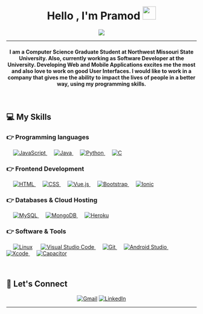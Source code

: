 <h1 align="center">Hello , I'm Pramod <img src="https://media.giphy.com/media/hvRJCLFzcasrR4ia7z/giphy.gif" width="35"></h1>
<p align="center">
  <a href="https://github.com/DenverCoder1/readme-typing-svg"><img src="https://readme-typing-svg.herokuapp.com?lines=Computer+Science+Student;Software+Developer;Self%20Learner&center=true&width=500&height=50"></a>
</p>
<hr/>
<h4 align="center">I am a Computer Science Graduate Student at Northwest Missouri State University. Also, currently working as Software Developer at the University. Developing Web and Mobile Applications excites me the most and also love to work on good User Interfaces. I would like to work in a company that gives me the ability to impact the lives of people in a better way, using my programming skills. </h4>
<br>

## :computer: My Skills

### 👉 Programming languages

<p align="left"> 
   &emsp;
     <a href="https://www.javascript.com/">
     <img alt="JavaScript" src="https://img.shields.io/badge/JavaScript%20-%23F7DF1E.svg?logo=javascript&logoColor=black">
       </a>
  &emsp;
       <a href="https://www.java.com/en/">
    <img alt="Java" src="https://img.shields.io/badge/Java-%23007396.svg?logo=java&logoColor=white">
         </a>
  &emsp;
         <a href="https://www.python.org/">
    <img alt="Python" src="https://img.shields.io/badge/Python%20-%2314354C.svg?logo=python&logoColor=white">
           </a>
  &emsp; 
           <a href="https://www.cprogramming.com/">
    <img alt="C" src="https://img.shields.io/badge/C%20-%232370ED.svg?logo=c&logoColor=white"> 
             </a>
</p>

### 👉 Frontend Development
<p align="left"> 
  &emsp; 
  <a href="https://developer.mozilla.org/en-US/docs/Web/HTML">
   <img alt="HTML" src="https://img.shields.io/badge/HTML5%20-%23E34F26.svg?logo=html5&logoColor=white">  
    </a>
  &emsp;
    <a href="https://developer.mozilla.org/en-US/docs/Web/CSS">
    <img alt="CSS" src="https://img.shields.io/badge/CSS%20-%231572B6.svg?logo=css3&logoColor=white">
      </a>
   &emsp;
      <a href="https://vuejs.org/">
    <img alt="Vue.js" src="https://img.shields.io/badge/Vue.js-%2341B883.svg?style=flat&logo=Vue.js&logoColor=white"/>
        </a>
  &emsp;
      <a href="https://getbootstrap.com/">
    <img alt="Bootstrap" src="https://img.shields.io/badge/Bootstrap-%23563D7C.svg?style=flat&logo=bootstrap&logoColor=white"/>
        </a>
   &emsp;
        <a href="https://ionicframework.com/">
    <img alt="Ionic" src="https://img.shields.io/badge/Ionic%20-%233880ff.svg?style=flat&logo=ionic&logoColor=white"/>
          </a>
</p>

### 👉 Databases & Cloud Hosting
<p align="left">
   &emsp;
  <a href="https://www.mysql.com/">
    <img alt="MySQL" src ="https://img.shields.io/badge/MySQL-%2300758f.svg?style=flat&logo=mysql&logoColor=white"/>
    </a>
    &emsp;
    <a href="https://www.mongodb.com/">
    <img alt="MongoDB" src ="https://img.shields.io/badge/MongoDB-%234DB33D.svg?style=flat&logo=mongodb&logoColor=white"/>
      </a>
  &emsp;
      <a href="https://www.heroku.com/">
    <img alt="Heroku" src="https://img.shields.io/badge/Heroku%20-%23430098.svg?logo=heroku&logoColor=white">
        </a>
 </p>
  
 ### 👉 Software & Tools
 
<p>
    &emsp;
    <a href="#"><img alt="Linux" src="https://img.shields.io/badge/Linux-FCC624?style=flat&logo=linux&logoColor=black"></a>
    &emsp;
    <a href="https://code.visualstudio.com/">
    <img alt="Visual Studio Code" src="https://img.shields.io/badge/Visual%20Studio%20Code-0078d7.svg?logo=visual-studio-code&logoColor=white">
      </a>
  &emsp;
  <a href="https://git-scm.com/">
    <img alt="Git" src="https://img.shields.io/badge/Git%20-%23F05033.svg?logo=git&logoColor=white">
    </a>
  &emsp;
      <a href="https://developer.android.com/studio">
    <img alt="Android Studio" src="https://img.shields.io/badge/%20Android Studio%20-%23a4c639.svg?logo=android%20studio&logoColor=white">
        </a>
    &emsp;
        <a href="https://developer.apple.com/xcode/">
    <img alt="Xcode" src="https://img.shields.io/badge/%20Xcode%20-%23009aee.svg?logo=xcode&logoColor=white">
          </a>
  &emsp;
          <a href="https://capacitorjs.com/">
    <img alt="Capacitor" src="https://img.shields.io/badge/%20Capacitor%20-%2300BFFF.svg?logo=capacitor&logoColor=white">
          </a>
</p>

<br/>

## :boy: Let's Connect
<p align="center">
	<a href="mailto:pramodreddy096@gmail.com"><img src="https://img.icons8.com/bubbles/50/000000/gmail.png" alt="Gmail"/></a>
  <a href="https://linkedin.com/in/pramod-reddy-gonegari"><img src="https://img.icons8.com/bubbles/50/000000/linkedin.png" alt="LinkedIn"/></a>
</p>

<hr/>
